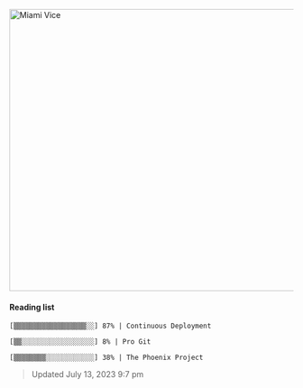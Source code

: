 
[<img src="https://media.giphy.com/media/l0IsIMQkVZ0UK1Q7C/giphy.gif" alt="Miami Vice" width="800" height="500">](https://www.youtube.com/watch?v=-aMCzRj3Syg)

#### Reading list

    [▒▒▒▒▒▒▒▒▒▒▒▒▒▒▒▒▒▒░░] 87% | Continuous Deployment
    
    [▒▒░░░░░░░░░░░░░░░░░░] 8% | Pro Git
    
    [▒▒▒▒▒▒▒▒░░░░░░░░░░░░] 38% | The Phoenix Project
    
> Updated July 13, 2023 9:7 pm
